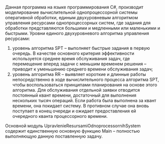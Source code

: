 ﻿Данная программа на языке программирования C#, 
производит моделирование вычислительной однопроцессорной системы оперативной обработки, 
единым двухуровневым алгоритмом управления ресурсами однопроцессорных систем, 
где задания для обработки представляются большими и медленными или маленькими и быстрыми. 
Уровни единого двухуровневого алгоритма управления ресурсами:

1) уровень алгоритма SPT – выполняет быстрые задания в первую очередь. 
В качестве основного критерия эффективности используется среднее время обслуживания задач, 
где перемещение вперед задачи с меньшим временем решения – приводит к уменьшению среднего времени обслуживания задач;
2) уровень алгоритма RR – выявляет короткие и длинные работы непосредственно в ходе вычислительного 
процесса алгоритма SPT, чтобы воспользоваться принципами планирования на основе этого алгоритма. 
Для обслуживания отдельной заявки отводится постоянный квант времени, 
достаточный для выполнения нескольких тысяч операций. 
Если работа была выполнена за квант времени, она покидает систему. 
В противном случае она вновь поступает в конец очереди и ожидает предоставления ей очередного кванта процессорного времени.

Основной модуль UpravlenieResursamiOdnoprocessornihSystem содержит единственную основную функцию Main 
– полностью выполняющую данную поставленную задачу.
